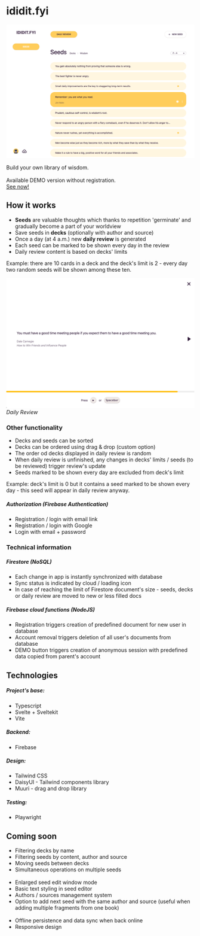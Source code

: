 # ididit.fyi

![Seeds](./src/static/seeds.png)

Build your own library of wisdom. <br><br>
Available DEMO version without registration.
<br>
[See now!](https://ididit.fyi/)

## How it works

- <b>Seeds</b> are valuable thoughts which thanks to repetition 'germinate' and gradually become a part of your worldview
- Save seeds in <b>decks</b> (optionally with author and source)
- Once a day (at 4 a.m.) new <b>daily review</b> is generated
- Each seed can be marked to be shown every day in the review
- Daily review content is based on decks' limits

Example: there are 10 cards in a deck and the deck's limit is 2 - every day two random seeds will be shown among these ten.

![Daily Review](./src/static/daily-review.png)
_Daily Review_

### Other functionality

- Decks and seeds can be sorted
- Decks can be ordered using drag & drop (custom option)
- The order od decks displayed in daily review is random
- When daily review is unfinished, any changes in decks' limits / seeds (to be reviewed) trigger review's update
- Seeds marked to be shown every day are excluded from deck's limit

Example: deck's limit is 0 but it contains a seed marked to be shown every day - this seed will appear in daily review anyway.

##### Authorization (Firebase Authentication)

- Registration / login with email link
- Registration / login with Google
- Login with email + password

### Technical information

##### Firestore (NoSQL)

- Each change in app is instantly synchronized with database
- Sync status is indicated by cloud / loading icon
- In case of reaching the limit of Firestore document's size - seeds, decks or daily review are moved to new or less filled docs

##### Firebase cloud functions (NodeJS)

- Registration triggers creation of predefined document for new user in database
- Account removal triggers deletion of all user's documents from database
- DEMO button triggers creation of anonymous session with predefined data copied from parent's account

## Technologies

##### Project's base:

- Typescript
- Svelte + Sveltekit
- Vite

##### Backend:

- Firebase

##### Design:

- Tailwind CSS
- DaisyUI - Tailwind components library
- Muuri - drag and drop library

##### Testing:

- Playwright

## Coming soon

- Filtering decks by name
- Filtering seeds by content, author and source
- Moving seeds between decks
- Simultaneous operations on multiple seeds
  <br><br>
- Enlarged seed edit window mode
- Basic text styling in seed editor
- Authors / sources management system
- Option to add next seed with the same author and source (useful when adding multiple fragments from one book)
  <br><br>
- Offline persistence and data sync when back online
- Responsive design
